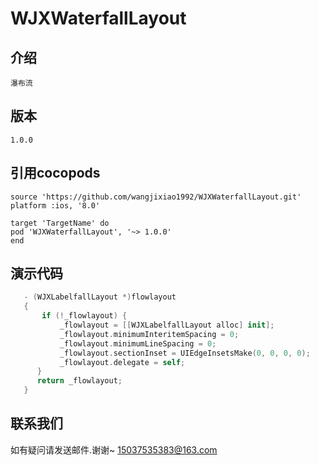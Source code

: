 # WJXWaterfallLayout
    
## 介绍
    瀑布流

## 版本
    1.0.0
    
## 引用cocopods
    source 'https://github.com/wangjixiao1992/WJXWaterfallLayout.git'
    platform :ios, '8.0'
    
    target 'TargetName' do
    pod 'WJXWaterfallLayout', '~> 1.0.0'
    end

## 演示代码
```swift
   - (WJXLabelfallLayout *)flowlayout
   {
       if (!_flowlayout) {
           _flowlayout = [[WJXLabelfallLayout alloc] init];
           _flowlayout.minimumInteritemSpacing = 0;
           _flowlayout.minimumLineSpacing = 0;
           _flowlayout.sectionInset = UIEdgeInsetsMake(0, 0, 0, 0);
           _flowlayout.delegate = self;
      }
      return _flowlayout;
   }
```
## 联系我们
如有疑问请发送邮件.谢谢~
15037535383@163.com


